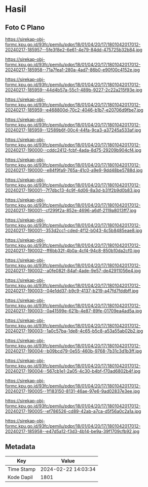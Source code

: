 # Hasil

## Foto C Plano

https://sirekap-obj-formc.kpu.go.id/93fc/pemilu/pdpr/18/01/04/20/17/1801042017012-20240217-185957--5fe3f8e2-6e61-4e79-84dd-475725b32b84.jpg

https://sirekap-obj-formc.kpu.go.id/93fc/pemilu/pdpr/18/01/04/20/17/1801042017012-20240217-185958--71a7fea1-280a-4ad7-86b0-e90f00c4152e.jpg

https://sirekap-obj-formc.kpu.go.id/93fc/pemilu/pdpr/18/01/04/20/17/1801042017012-20240217-185959--44d4b57a-55c1-489b-9227-2c22a215f93e.jpg

https://sirekap-obj-formc.kpu.go.id/93fc/pemilu/pdpr/18/01/04/20/17/1801042017012-20240217-185959--e468800d-70c2-4046-b1b7-e20706d9fbe7.jpg

https://sirekap-obj-formc.kpu.go.id/93fc/pemilu/pdpr/18/01/04/20/17/1801042017012-20240217-185959--12589b6f-00c4-44fa-9ca3-a37245a533af.jpg

https://sirekap-obj-formc.kpu.go.id/93fc/pemilu/pdpr/18/01/04/20/17/1801042017012-20240217-190000--cddc2412-fcbf-4ada-8d75-29209b904cf4.jpg

https://sirekap-obj-formc.kpu.go.id/93fc/pemilu/pdpr/18/01/04/20/17/1801042017012-20240217-190000--e84f9fa9-765a-41c0-a9e9-9dd48be5788d.jpg

https://sirekap-obj-formc.kpu.go.id/93fc/pemilu/pdpr/18/01/04/20/17/1801042017012-20240217-190001--7f7dbc13-4c9f-4d06-8a3d-b31f2b9d0b83.jpg

https://sirekap-obj-formc.kpu.go.id/93fc/pemilu/pdpr/18/01/04/20/17/1801042017012-20240217-190001--cf299f2a-852e-4696-a6df-2119a8013ff7.jpg

https://sirekap-obj-formc.kpu.go.id/93fc/pemilu/pdpr/18/01/04/20/17/1801042017012-20240217-190001--353d2cc1-cded-4f12-b043-4c5b8485eae8.jpg

https://sirekap-obj-formc.kpu.go.id/93fc/pemilu/pdpr/18/01/04/20/17/1801042017012-20240217-190002--ff6bb32f-4b0a-4cf4-94c8-850b10da2cf0.jpg

https://sirekap-obj-formc.kpu.go.id/93fc/pemilu/pdpr/18/01/04/20/17/1801042017012-20240217-190002--a0fe082f-84af-4ade-9e57-de42911056e4.jpg

https://sirekap-obj-formc.kpu.go.id/93fc/pemilu/pdpr/18/01/04/20/17/1801042017012-20240217-190003--04e1dd37-b9c9-4137-b219-a47fd7fddbff.jpg

https://sirekap-obj-formc.kpu.go.id/93fc/pemilu/pdpr/18/01/04/20/17/1801042017012-20240217-190003--0a41599e-621b-4e87-89fe-01709ea4ad5a.jpg

https://sirekap-obj-formc.kpu.go.id/93fc/pemilu/pdpr/18/01/04/20/17/1801042017012-20240217-190003--1a0c57ba-1de8-4c65-b5c8-a53a55ab02b2.jpg

https://sirekap-obj-formc.kpu.go.id/93fc/pemilu/pdpr/18/01/04/20/17/1801042017012-20240217-190004--b09bcd79-0e55-460b-9768-7b31c3d1b3ff.jpg

https://sirekap-obj-formc.kpu.go.id/93fc/pemilu/pdpr/18/01/04/20/17/1801042017012-20240217-190004--567cb1e1-2a05-4c30-b4bf-f70ad6802b4f.jpg

https://sirekap-obj-formc.kpu.go.id/93fc/pemilu/pdpr/18/01/04/20/17/1801042017012-20240217-190005--1f183150-8131-46ae-97e6-9ad02837e3ee.jpg

https://sirekap-obj-formc.kpu.go.id/93fc/pemilu/pdpr/18/01/04/20/17/1801042017012-20240217-190005--ef786526-cd89-42ab-a7ca-d5f56a0c2a1a.jpg

https://sirekap-obj-formc.kpu.go.id/93fc/pemilu/pdpr/18/01/04/20/17/1801042017012-20240217-185958--e47d5a12-f3d3-4b14-be9a-39f1709cfb92.jpg


## Metadata

| Key        | Value               |
| ---------- | ------------------- |
| Time Stamp | 2024-02-22 14:03:34 |
| Kode Dapil | 1801                |



